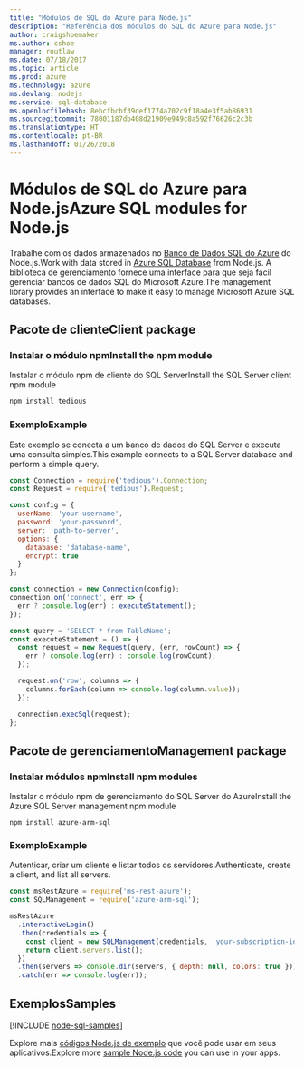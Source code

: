 ```yaml
---
title: "Módulos de SQL do Azure para Node.js"
description: "Referência dos módulos do SQL do Azure para Node.js"
author: craigshoemaker
ms.author: cshoe
manager: routlaw
ms.date: 07/18/2017
ms.topic: article
ms.prod: azure
ms.technology: azure
ms.devlang: nodejs
ms.service: sql-database
ms.openlocfilehash: 8ebcfbcbf39def1774a702c9f18a4e3f5ab86931
ms.sourcegitcommit: 78001187db408d21909e949c8a592f76626c2c3b
ms.translationtype: HT
ms.contentlocale: pt-BR
ms.lasthandoff: 01/26/2018
---
```

# <a name="azure-sql-modules-for-nodejs"></a><span data-ttu-id="09b0c-103">Módulos de SQL do Azure para Node.js</span><span class="sxs-lookup"><span data-stu-id="09b0c-103">Azure SQL modules for Node.js</span></span>

<span data-ttu-id="09b0c-104">Trabalhe com os dados armazenados no [Banco de Dados SQL do Azure](https://docs.microsoft.com/azure/sql-database/sql-database-technical-overview) do Node.js.</span><span class="sxs-lookup"><span data-stu-id="09b0c-104">Work with data stored in [Azure SQL Database](https://docs.microsoft.com/azure/sql-database/sql-database-technical-overview) from Node.js.</span></span>
<span data-ttu-id="09b0c-105">A biblioteca de gerenciamento fornece uma interface para que seja fácil gerenciar bancos de dados SQL do Microsoft Azure.</span><span class="sxs-lookup"><span data-stu-id="09b0c-105">The management library provides an interface to make it easy to manage Microsoft Azure SQL databases.</span></span>

## <a name="client-package"></a><span data-ttu-id="09b0c-106">Pacote de cliente</span><span class="sxs-lookup"><span data-stu-id="09b0c-106">Client package</span></span>

### <a name="install-the-npm-module"></a><span data-ttu-id="09b0c-107">Instalar o módulo npm</span><span class="sxs-lookup"><span data-stu-id="09b0c-107">Install the npm module</span></span>

<span data-ttu-id="09b0c-108">Instalar o módulo npm de cliente do SQL Server</span><span class="sxs-lookup"><span data-stu-id="09b0c-108">Install the SQL Server client npm module</span></span>

```bash
npm install tedious
```

### <a name="example"></a><span data-ttu-id="09b0c-109">Exemplo</span><span class="sxs-lookup"><span data-stu-id="09b0c-109">Example</span></span>

<span data-ttu-id="09b0c-110">Este exemplo se conecta a um banco de dados do SQL Server e executa uma consulta simples.</span><span class="sxs-lookup"><span data-stu-id="09b0c-110">This example connects to a SQL Server database and perform a simple query.</span></span>

```javascript
const Connection = require('tedious').Connection;
const Request = require('tedious').Request;

const config = {
  userName: 'your-username',
  password: 'your-password',
  server: 'path-to-server',
  options: {
    database: 'database-name',
    encrypt: true
  }
};

const connection = new Connection(config);
connection.on('connect', err => {
  err ? console.log(err) : executeStatement();
});

const query = 'SELECT * from TableName';
const executeStatement = () => {
  const request = new Request(query, (err, rowCount) => {
    err ? console.log(err) : console.log(rowCount);
  });

  request.on('row', columns => {
    columns.forEach(column => console.log(column.value));
  });

  connection.execSql(request);
};
```

## <a name="management-package"></a><span data-ttu-id="09b0c-111">Pacote de gerenciamento</span><span class="sxs-lookup"><span data-stu-id="09b0c-111">Management package</span></span>

### <a name="install-npm-modules"></a><span data-ttu-id="09b0c-112">Instalar módulos npm</span><span class="sxs-lookup"><span data-stu-id="09b0c-112">Install npm modules</span></span>

<span data-ttu-id="09b0c-113">Instalar o módulo npm de gerenciamento do SQL Server do Azure</span><span class="sxs-lookup"><span data-stu-id="09b0c-113">Install the Azure SQL Server management npm module</span></span>

```
npm install azure-arm-sql
```   

### <a name="example"></a><span data-ttu-id="09b0c-114">Exemplo</span><span class="sxs-lookup"><span data-stu-id="09b0c-114">Example</span></span>

<span data-ttu-id="09b0c-115">Autenticar, criar um cliente e listar todos os servidores.</span><span class="sxs-lookup"><span data-stu-id="09b0c-115">Authenticate, create a client, and list all servers.</span></span>

```javascript
const msRestAzure = require('ms-rest-azure');
const SQLManagement = require('azure-arm-sql');

msRestAzure
  .interactiveLogin()
  .then(credentials => {
    const client = new SQLManagement(credentials, 'your-subscription-id');
    return client.servers.list();
  })
  .then(servers => console.dir(servers, { depth: null, colors: true }))
  .catch(err => console.log(err));
```

## <a name="samples"></a><span data-ttu-id="09b0c-116">Exemplos</span><span class="sxs-lookup"><span data-stu-id="09b0c-116">Samples</span></span>

[!INCLUDE [node-sql-samples](../docs-ref-conceptual/includes/sql-samples.md)]

<span data-ttu-id="09b0c-117">Explore mais [códigos Node.js de exemplo](https://azure.microsoft.com/resources/samples/?platform=nodejs) que você pode usar em seus aplicativos.</span><span class="sxs-lookup"><span data-stu-id="09b0c-117">Explore more [sample Node.js code](https://azure.microsoft.com/resources/samples/?platform=nodejs) you can use in your apps.</span></span>
